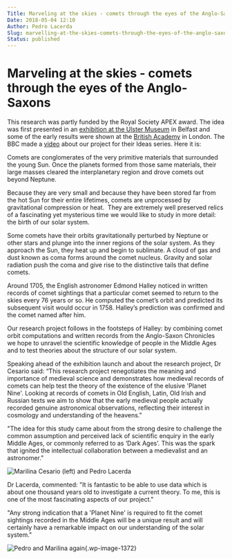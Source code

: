 ```yaml
---
Title: Marveling at the skies - comets through the eyes of the Anglo-Saxons
Date: 2018-05-04 12:10
Author: Pedro Lacerda
Slug: marvelling-at-the-skies-comets-through-the-eyes-of-the-anglo-saxons
Status: published
---
```


# Marveling at the skies - comets through the eyes of the Anglo-Saxons

This research was partly funded by the Royal Society APEX award. The idea was first presented in an [exhibition at the Ulster Museum](https://daro.qub.ac.uk/marvelling-at-the-skies-exhibition-ulster-museum) in Belfast and some of the early results were shown at the [British Academy](https://www.thebritishacademy.ac.uk/events/summershowcase/2018/before-after-halley-medieval-visions-modern-science) in London. The BBC made a [video](https://www.bbc.co.uk/ideas/videos/how-medieval-monks-are-revealing-our-universes-sec/p07jljv5) about our project for their Ideas series. Here it is:

Comets are conglomerates of the very primitive materials that surrounded the young Sun. Once the planets formed from those same materials, their large masses cleared the interplanetary region and drove comets out beyond Neptune.

Because they are very small and because they have been stored far from the hot Sun for their entire lifetimes, comets are unprocessed by gravitational compression or heat.  They are extremely well preserved relics of a fascinating yet mysterious time we would like to study in more detail: the birth of our solar system.

Some comets have their orbits gravitationally perturbed by Neptune or other stars and plunge into the inner regions of the solar system. As they approach the Sun, they heat up and begin to sublimate. A cloud of gas and dust known as coma forms around the comet nucleus. Gravity and solar radiation push the coma and give rise to the distinctive tails that define comets.

Around 1705, the English astronomer Edmond Halley noticed in written records of comet sightings that a particular comet seemed to return to the skies every 76 years or so. He computed the comet’s orbit and predicted its subsequent visit would occur in 1758. Halley’s prediction was confirmed and the comet named after him.

Our research project follows in the footsteps of Halley: by combining comet orbit computations and written records from the Anglo-Saxon Chronicles we hope to unravel the scientific knowledge of people in the Middle Ages and to test theories about the structure of our solar system.

Speaking ahead of the exhibition launch and about the research project, Dr Cesario said: “This research project renegotiates the meaning and importance of medieval science and demonstrates how medieval records of comets can help test the theory of the existence of the elusive 'Planet Nine'. Looking at records of comets in Old English, Latin, Old Irish and Russian texts we aim to show that the early medieval people actually recorded genuine astronomical observations, reflecting their interest in cosmology and understanding of the heavens."

"The idea for this study came about from the strong desire to challenge the common assumption and perceived lack of scientific enquiry in the early Middle Ages, or commonly referred to as ‘Dark Ages’. This was the spark that ignited the intellectual collaboration between a medievalist and an astronomer."

![Marilina Cesario (left) and Pedro Lacerda](https://lacerdapedro.files.wordpress.com/2018/05/parkway-0594.jpg?w=1024)

Dr Lacerda, commented: "It is fantastic to be able to use data which is about one thousand years old to investigate a current theory. To me, this is one of the most fascinating aspects of our project."

"Any strong indication that a 'Planet Nine' is required to fit the comet sightings recorded in the Middle Ages will be a unique result and will certainly have a remarkable impact on our understanding of the solar system."

![Pedro and Marilina again](https://lacerdapedro.files.wordpress.com/2018/05/parkway-0579.jpg){.wp-image-1372}

